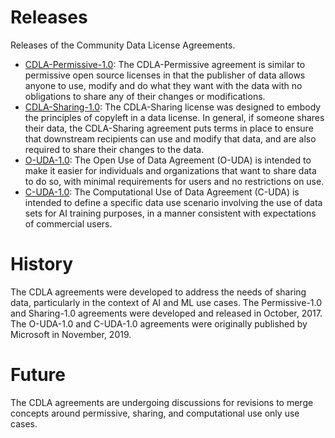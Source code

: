 # Releases

Releases of the Community Data License Agreements.

* [CDLA-Permissive-1.0](CDLA-Permissive-1.0.md): The CDLA-Permissive agreement is similar to permissive open source licenses in that the publisher of data allows anyone to use, modify and do what they want with the data with no obligations to share any of their changes or modifications.
* [CDLA-Sharing-1.0](CDLA-Sharing-1.0.md): The CDLA-Sharing license was designed to embody the principles of copyleft in a data license. In general, if someone shares their data, the CDLA-Sharing agreement puts terms in place to ensure that downstream recipients can use and modify that data, and are also required to share their changes to the data.
* [O-UDA-1.0](O-UDA-1.0.md): The Open Use of Data Agreement (O-UDA) is intended to make it easier for individuals and organizations that want to share data to do so, with minimal requirements for users and no restrictions on use.
* [C-UDA-1.0](C-UDA-1.0.md): The Computational Use of Data Agreement (C-UDA) is intended to define a specific data use scenario involving the use of data sets for AI training purposes, in a manner consistent with expectations of commercial users.

# History

The CDLA agreements were developed to address the needs of sharing data, particularly in the context of AI and ML use cases. The Permissive-1.0 and Sharing-1.0 agreements were developed and released in October, 2017. The O-UDA-1.0 and C-UDA-1.0 agreements were originally published by Microsoft in November, 2019.

# Future

The CDLA agreements are undergoing discussions for revisions to merge concepts around permissive, sharing, and computational use only use cases.
